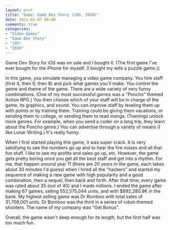 ```yaml
---
layout: post
title: "Game: Game Dev Story (iOS, 2010)"
date: 2011-01-07 00:00
comments: true
categories:
- "Video Games"
- "Game Dev Story"
- "iOS"
- "2010"
---
```


Game Dev Story for iOS was on sale and I bought it. (The first
game I've ever bought for the iPhone for myself. (I bought my wife a
puzzle game.))

In this game, you simulate managing a video game company. You
hire staff (first 4, then 6, then 8) and pick what games you'll
make. You control the genre and theme of the game. There are a
wide variety of very funny combinations. (One of my most
successful games was a "Poncho" themed Action RPG.) You then
choose which of your staff will be in charge of the game, its
graphics, and sound. You can improve staff by leveling them up
with points or by training them. Training could be giving them
vacations, or sending them to college, or sending them to read
manga. (Trainings unlock more genres. For example, when you send a
coder on a long trip, they learn about the Poncho genre.) You can
advertise through a variety of means (I like Lunar Writing.) It's
really funny.

When I first started playing this game, it was super crack. It
is very satisfying to see the numbers go up and to hear the fire
noises and all that fun stuff. I like to see my profits and sales
go up, etc. However, the game gets pretty boring once you get all
the best staff and get into a rhythm. For me, that happen around
year 11 (there are 20 years in the game, each takes about 30
minutes I'd guess) when I hired all the "hackers" and started my
sequence of making a new game with high popularity and a good
combination, then a sequel, then back and forth. After that time,
every game was rated about 35 (out of 40) and I made millions. I
ended the game after making 67 games, selling 552,575,044 units,
and with $892,280.9K in the bank. My highest selling game was Dr
Bomboo with total sales of 31,708,001 units. Dr Bomboo was the
third in a series of robot-themed shooters. The name of my company
was "Get Bonus".

Overall, the game wasn't deep enough for its length, but the
first half was too much fun.
